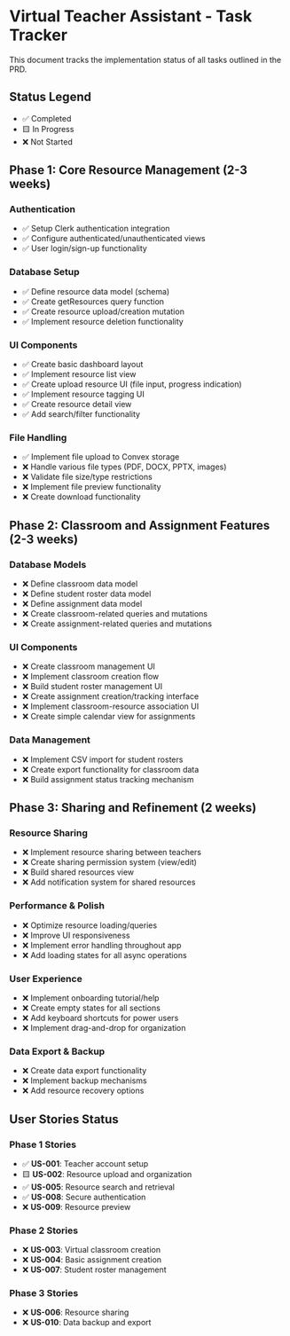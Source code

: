 # Virtual Teacher Assistant - Task Tracker

This document tracks the implementation status of all tasks outlined in the PRD.

## Status Legend
- ✅ Completed
- 🟨 In Progress
- ❌ Not Started

## Phase 1: Core Resource Management (2-3 weeks)

### Authentication
- ✅ Setup Clerk authentication integration
- ✅ Configure authenticated/unauthenticated views
- ✅ User login/sign-up functionality

### Database Setup
- ✅ Define resource data model (schema)
- ✅ Create getResources query function
- ✅ Create resource upload/creation mutation
- ✅ Implement resource deletion functionality

### UI Components
- ✅ Create basic dashboard layout
- ✅ Implement resource list view
- ✅ Create upload resource UI (file input, progress indication)
- ✅ Implement resource tagging UI
- ✅ Create resource detail view
- ✅ Add search/filter functionality

### File Handling
- ✅ Implement file upload to Convex storage
- ❌ Handle various file types (PDF, DOCX, PPTX, images)
- ❌ Validate file size/type restrictions
- ❌ Implement file preview functionality
- ❌ Create download functionality

## Phase 2: Classroom and Assignment Features (2-3 weeks)

### Database Models
- ❌ Define classroom data model
- ❌ Define student roster data model
- ❌ Define assignment data model
- ❌ Create classroom-related queries and mutations
- ❌ Create assignment-related queries and mutations

### UI Components
- ❌ Create classroom management UI
- ❌ Implement classroom creation flow
- ❌ Build student roster management UI
- ❌ Create assignment creation/tracking interface
- ❌ Implement classroom-resource association UI
- ❌ Create simple calendar view for assignments

### Data Management
- ❌ Implement CSV import for student rosters
- ❌ Create export functionality for classroom data
- ❌ Build assignment status tracking mechanism

## Phase 3: Sharing and Refinement (2 weeks)

### Resource Sharing
- ❌ Implement resource sharing between teachers
- ❌ Create sharing permission system (view/edit)
- ❌ Build shared resources view
- ❌ Add notification system for shared resources

### Performance & Polish
- ❌ Optimize resource loading/queries
- ❌ Improve UI responsiveness
- ❌ Implement error handling throughout app
- ❌ Add loading states for all async operations

### User Experience
- ❌ Implement onboarding tutorial/help
- ❌ Create empty states for all sections
- ❌ Add keyboard shortcuts for power users
- ❌ Implement drag-and-drop for organization

### Data Export & Backup
- ❌ Create data export functionality
- ❌ Implement backup mechanisms
- ❌ Add resource recovery options

## User Stories Status

### Phase 1 Stories
- ✅ **US-001**: Teacher account setup
- 🟨 **US-002**: Resource upload and organization
- ✅ **US-005**: Resource search and retrieval
- ✅ **US-008**: Secure authentication
- ❌ **US-009**: Resource preview

### Phase 2 Stories
- ❌ **US-003**: Virtual classroom creation
- ❌ **US-004**: Basic assignment creation
- ❌ **US-007**: Student roster management

### Phase 3 Stories
- ❌ **US-006**: Resource sharing
- ❌ **US-010**: Data backup and export 